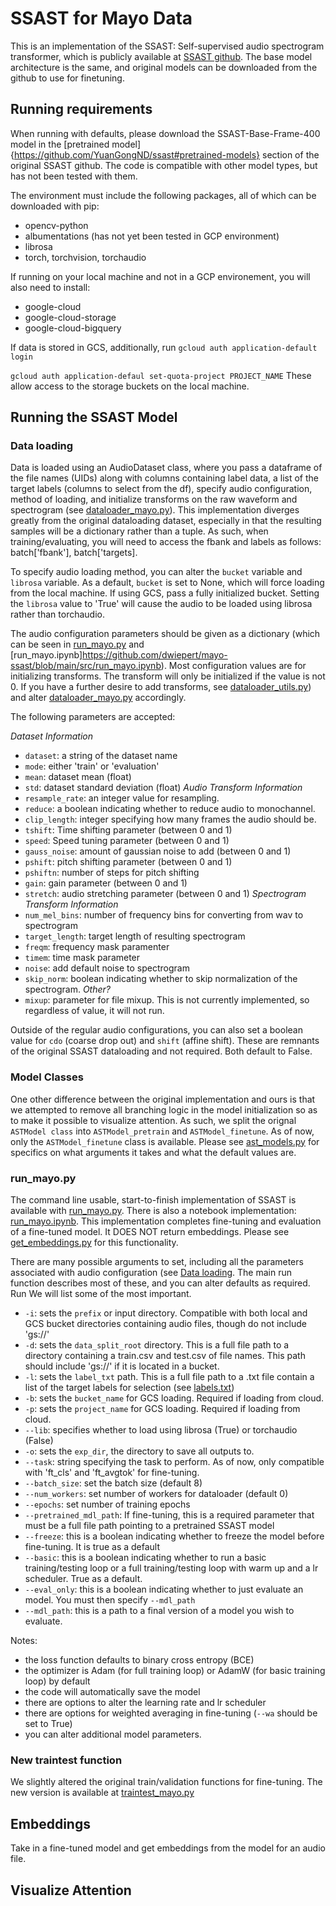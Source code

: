 # SSAST for Mayo Data
This is an implementation of the SSAST: Self-supervised audio spectrogram transformer, which is publicly available at
[SSAST github](https://github.com/YuanGongND/ssast). The base model architecture is the same, and original models
can be downloaded from the github to use for finetuning.

## Running requirements
When running with defaults, please download the SSAST-Base-Frame-400 model in the [pretrained model]{https://github.com/YuanGongND/ssast#pretrained-models} section
of the original SSAST github. The code is compatible with other model types, but has not been tested with them.

The environment must include the following packages, all of which can be downloaded with pip:
* opencv-python
* albumentations (has not yet been tested in GCP environment)
* librosa
* torch, torchvision, torchaudio

If running on your local machine and not in a GCP environement, you will also need to install:
* google-cloud
* google-cloud-storage
* google-cloud-bigquery 

If data is stored in GCS, additionally, run 
```gcloud auth application-default login```

```gcloud auth application-defaul set-quota-project PROJECT_NAME```
These allow access to the storage buckets on the local machine.

## Running the SSAST Model
### Data loading
Data is loaded using an AudioDataset class, where you pass a dataframe of the file names (UIDs) along with columns containing label data, a list of the target labels (columns to select from the df), specify audio configuration, method of loading, and initialize transforms on the raw waveform and spectrogram (see [dataloader_mayo.py](https://github.com/dwiepert/mayo-ssast/blob/main/src/dataloader_mayo.py)). This implementation diverges greatly from the original dataloading dataset, especially in that the resulting samples will be a dictionary rather than a tuple. As such, when training/evaluating, you will need to access the fbank and labels as follows: batch['fbank'], batch['targets]. 


To specify audio loading method, you can alter the `bucket` variable and `librosa` variable. As a default, `bucket` is set to None, which will force loading from the local machine. If using GCS, pass a fully initialized bucket. Setting the `librosa` value to 'True' will cause the audio to be loaded using librosa rather than torchaudio. 

The audio configuration parameters should be given as a dictionary (which can be seen in [run_mayo.py](https://github.com/dwiepert/mayo-ssast/blob/main/src/run_mayo.py) and [run_mayo.ipynb]https://github.com/dwiepert/mayo-ssast/blob/main/src/run_mayo.ipynb). Most configuration values are for initializing transforms. The transform will only be initialized if the value is not 0. If you have a further desire to add transforms, see [dataloader_utils.py](https://github.com/dwiepert/mayo-ssast/blob/main/src/utilities/dataloader_utils.py)) and alter [dataloader_mayo.py](https://github.com/dwiepert/mayo-ssast/blob/main/src/dataloader_mayo.py) accordingly. 

The following parameters are accepted:

*Dataset Information*
* `dataset`: a string of the dataset name
* `mode`: either 'train' or 'evaluation'
* `mean`: dataset mean (float)
* `std`: dataset standard deviation (float)
*Audio Transform Information*
* `resample_rate`: an integer value for resampling.
* `reduce`: a boolean indicating whether to reduce audio to monochannel. 
* `clip_length`: integer specifying how many frames the audio should be. 
* `tshift`: Time shifting parameter (between 0 and 1)
* `speed`: Speed tuning parameter (between 0 and 1)
* `gauss_noise`: amount of gaussian noise to add (between 0 and 1)
* `pshift`: pitch shifting parameter (between 0 and 1)
* `pshiftn`: number of steps for pitch shifting
* `gain`: gain parameter (between 0 and 1)
* `stretch`: audio stretching parameter (between 0 and 1)
*Spectrogram Transform Information*
* `num_mel_bins`: number of frequency bins for converting from wav to spectrogram
* `target_length`: target length of resulting spectrogram
* `freqm`: frequency mask paramenter
* `timem`: time mask parameter
* `noise`: add default noise to spectrogram
* `skip_norm`: boolean indicating whether to skip normalization of the spectrogram. 
*Other?*
* `mixup`: parameter for file mixup. This is not currently implemented, so regardless of value, it will not run. 

Outside of the regular audio configurations, you can also set a boolean value for `cdo` (coarse drop out) and `shift` (affine shift). These are remnants of the original SSAST dataloading and not required. Both default to False. 

### Model Classes
One other difference between the original implementation and ours is that we attempted to remove all branching logic in the model initialization so as to make it possible to visualize attention. As such,
we split the orignal `ASTModel class` into `ASTModel_pretrain` and `ASTModel_finetune`. As of now, only the `ASTModel_finetune` class is available. Please see [ast_models.py](https://github.com/dwiepert/mayo-ssast/blob/main/src/models/ast_models.py) for specifics on what arguments it takes and what the default values are. 

### run_mayo.py 
The command line usable, start-to-finish implementation of SSAST is available with [run_mayo.py](https://github.com/dwiepert/mayo-ssast/blob/main/src/run_mayo.py). There is also a notebook implementation: [run_mayo.ipynb](https://github.com/dwiepert/mayo-ssast/blob/main/src/run_mayo.ipynb). This implementation completes fine-tuning and evaluation of a fine-tuned model. It DOES NOT return embeddings. Please see [get_embeddings.py](https://github.com/dwiepert/mayo-ssast/blob/main/src/get_embeddings.py) for this functionality. 

There are many possible arguments to set, including all the parameters associated with audio configuration (see [Data loading]((https://github.com/dwiepert/mayo-ssast#dataloading??)). The main run function describes most of these, and you can alter defaults as required. Run We will list some of the most important.

* `-i`: sets the `prefix` or input directory. Compatible with both local and GCS bucket directories containing audio files, though do not include 'gs://'
* `-d`: sets the `data_split_root` directory. This is a full file path to a directory containing a train.csv and test.csv of file names. This path should include 'gs://' if it is located in a bucket. 
* `-l`: sets the `label_txt` path. This is a full file path to a .txt file contain a list of the target labels for selection (see [labels.txt](https://github.com/dwiepert/mayo-ssast/blob/main/src/labels.txt))
* `-b`: sets the `bucket_name` for GCS loading. Required if loading from cloud.
* `-p`: sets the `project_name` for GCS loading. Required if loading from cloud. 
* `--lib`: specifies whether to load using librosa (True) or torchaudio (False)
* `-o`: sets the `exp_dir`, the directory to save all outputs to. 
* `--task`: string specifying the task to perform. As of now, only compatible with 'ft_cls' and 'ft_avgtok' for fine-tuning. 
* `--batch_size`: set the batch size (default 8)
* `--num_workers`: set number of workers for dataloader (default 0)
* `--epochs`: set number of training epochs
* `--pretrained_mdl_path`: If fine-tuning, this is a required parameter that must be a full file path pointing to a pretrained SSAST model 
* `--freeze`: this is a boolean indicating whether to freeze the model before fine-tuning. It is true as a default
* `--basic`: this is a boolean indicating whether to run a basic training/testing loop or a full training/testing loop with warm up and a lr scheduler. True as a default.
* `--eval_only`: this is a boolean indicating whether to just evaluate an model. You must then specify `--mdl_path`
* `--mdl_path`: this is a path to a final version of a model you wish to evaluate.

Notes: 
- the loss function defaults to binary cross entropy (BCE)
- the optimizer is Adam (for full training loop) or AdamW (for basic training loop) by default
- the code will automatically save the model
- there are options to alter the learning rate and lr scheduler
- there are options for weighted averaging in fine-tuning (`--wa` should be set to True)
- you can alter additional model parameters. 

### New traintest function
We slightly altered the original train/validation functions for fine-tuning. The new version is available at [traintest_mayo.py](https://github.com/dwiepert/mayo-ssast/blob/main/src/traintest_mayo.py)

## Embeddings
Take in a fine-tuned model and get embeddings from the model for an audio file.

## Visualize Attention



